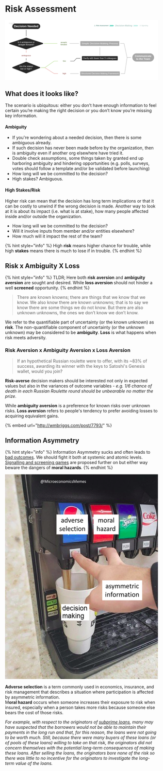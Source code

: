 # Risk Assessment

![](../.gitbook/assets/decisions-1.png)

## What does it looks like?

The scenario is ubiquitous: either you don’t have enough information to feel certain you’re making the right decision or you don’t know you’re missing key information.

#### Ambiguity

* If you're wondering about a needed decision, then there is some ambiguous already. 
* If such decision has never been made before by the organization, then is ambiguity even if another org elsewhere have tried it.
* Double check assumptions, some things taken by granted end up harboring ambiguity and hindering opportunities \(e.g. polls, surveys, votes should follow a template and/or be validated before launching\)
* How long will we be committed to the decision? 
* High stakes? Ambiguous.

#### High Stakes/Risk

Higher risk can mean that the decision has long term implications or that it can be costly to unwind if the wrong decision is made. Another way to look at it is about its impact \(i.e. what is at stake\), how many people affected inside and/or outside the organization.

* How long will we be committed to the decision?
* Will it involve inputs from member and/or entities elsewhere?
* How much will it impact the rest of the team?

{% hint style="info" %}
High **risk** means higher chance for trouble, while high **stakes** means there is much to lose if in trouble.
{% endhint %}

## Risk x Ambiguity X Loss

{% hint style="info" %}
TLDR; Here both **risk** **aversion** and **ambiguity** **aversion** are sought and desired. While **loss aversion** should not hinder a well **screened** opportunity. 
{% endhint %}

> There are known knowns; there are things that we know that we know. We also know there are known unknowns; that is to say we know there are some things we do not know. But there are also unknown unknowns, the ones we don’t know we don’t know.

We refer to the quantifiable part of uncertainty \(or the known unknown\) as **risk**. The non-quantifiable component of uncertainty \(or the unknown unknown\) may be considered to be **ambiguity**. **Loss** is what happens when risk meets adversity. 

### Risk Aversion x Ambiguity Aversion x Loss Aversion

> If an hypothetical Russian roulette were to offer, with its ~83% of success, awarding its winner with the keys to Satoshi's Genesis wallet, would you join?

**Risk-averse** decision makers should be interested not only in expected values but also in the variances of outcome variables - _e.g. 1/6 chance of death in each Russian Roulette round should be unbearable no matter the prize_.  

While **ambiguity aversion** is a preference for known risks over unknown risks. **Loss aversion** refers to people's tendency to prefer avoiding losses to acquiring equivalent gains. 

{% embed url="http://wmbriggs.com/post/7793/" %}

## Information Asymmetry 

{% hint style="info" %}
Information Asymmetry sucks and often leads to [bad outcomes](https://www.jofreeman.com/joreen/tyranny.htm). We should fight it both at systemic and atomic levels. [Signalling and screening games](signaling.md) are proposed further on but either way beware the dangers of **moral hazards**.
{% endhint %}

![](../.gitbook/assets/image%20%2810%29.png)

**Adverse selection** is a term commonly used in economics, insurance, and risk management that describes a situation where participation is affected by asymmetric information.  
M**oral hazard** occurs when someone increases their exposure to risk when insured, especially when a person takes more risks because someone else bears the cost of those risks.

_For example, with respect to the originators of_ [_subprime loans_](https://en.wikipedia.org/wiki/Subprime_loans)_, many may have suspected that the borrowers would not be able to maintain their payments in the long run and that, for this reason, the loans were not going to be worth much. Still, because there were many buyers of these loans \(or of pools of these loans\) willing to take on that risk, the originators did not concern themselves with the potential long-term consequences of making these loans. After selling the loans, the originators bore none of the risk so there was little to no incentive for the originators to investigate the long-term value of the loans._

